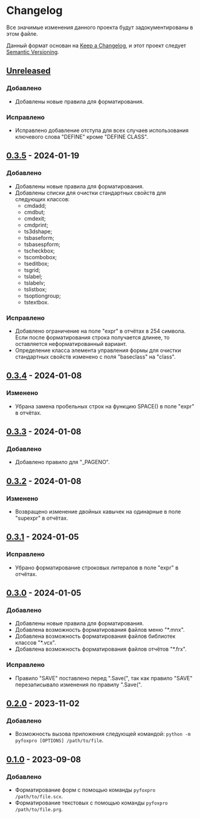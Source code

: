 # Changelog

Все значимые изменения данного проекта будут задокументированы в этом файле.

Данный формат основан на [Keep a Changelog](https://keepachangelog.com/en/1.1.0/),
и этот проект следует [Semantic Versioning](https://semver.org/spec/v2.0.0.html).

## [Unreleased]

### Добавлено

- Добавлены новые правила для форматирования.

### Исправлено

- Исправлено добавление отступа для всех случаев использования ключевого слова "DEFINE" кроме "DEFINE CLASS".

## [0.3.5] - 2024-01-19

### Добавлено

- Добавлены новые правила для форматирования.
- Добавлены списки для очистки стандартных свойств для следующих классов:
  - cmdadd;
  - cmdbut;
  - cmdexit;
  - cmdprint;
  - ts3dshape;
  - tsbaseform;
  - tsbasespform;
  - tscheckbox;
  - tscombobox;
  - tseditbox;
  - tsgrid;
  - tslabel;
  - tslabelv;
  - tslistbox;
  - tsoptiongroup;
  - tstextbox.

### Исправлено

- Добавлено ограничение на поле "expr" в отчётах в 254 символа. Если после форматирования строка получается длинее, то оставляется неформатированный вариант.
- Определение класса элемента управления формы для очистки стандартных свойств изменено с поля "baseclass" на "class".

## [0.3.4] - 2024-01-08

### Изменено

- Убрана замена пробельных строк на функцию SPACE() в поле "expr" в отчётах.

## [0.3.3] - 2024-01-08

### Добавлено

- Добавлено правило для "_PAGENO".

## [0.3.2] - 2024-01-08

### Изменено

- Возвращено изменение двойных кавычек на одинарные в поле "supexpr" в отчётах.

## [0.3.1] - 2024-01-05

### Исправлено

- Убрано форматирование строковых литералов в поле "expr" в отчётах.

## [0.3.0] - 2024-01-05

### Добавлено

- Добавлены новые правила для форматирования.
- Добавлена возможность форматирования файлов меню "*.mnx".
- Добавлена возможность форматирования файлов библиотек классов "*.vcx".
- Добавлена возможность форматирования файлов отчётов "*.frx".

### Исправлено

- Правило "SAVE" поставлено перед ".Save(", так как правило "SAVE" перезаписывало изменения по правилу ".Save(".

## [0.2.0] - 2023-11-02

### Добавлено

- Возможность вызова приложения следующей командой: `python -m pyfoxpro [OPTIONS] /path/to/file`.

## [0.1.0] - 2023-09-08

### Добавлено

- Форматирование форм с помощью команды `pyfoxpro /path/to/file.scx`.
- Форматирование текстовых с помощью команды `pyfoxpro /path/to/file.prg`.

[Unreleased]: http://gitlab.sbyt.gomelenergo.by/i.kamarets/pyfoxpro/-/compare/v0.3.5...master?from_project_id=13&straight=false
[0.3.5]: http://gitlab.sbyt.gomelenergo.by/i.kamarets/pyfoxpro/-/compare/v0.3.4...v0.3.5?from_project_id=13&straight=false
[0.3.4]: http://gitlab.sbyt.gomelenergo.by/i.kamarets/pyfoxpro/-/compare/v0.3.3...v0.3.4?from_project_id=13&straight=false
[0.3.3]: http://gitlab.sbyt.gomelenergo.by/i.kamarets/pyfoxpro/-/compare/v0.3.2...v0.3.3?from_project_id=13&straight=false
[0.3.2]: http://gitlab.sbyt.gomelenergo.by/i.kamarets/pyfoxpro/-/compare/v0.3.1...v0.3.2?from_project_id=13&straight=false
[0.3.1]: http://gitlab.sbyt.gomelenergo.by/i.kamarets/pyfoxpro/-/compare/v0.3.0...v0.3.1?from_project_id=13&straight=false
[0.3.0]: http://gitlab.sbyt.gomelenergo.by/i.kamarets/pyfoxpro/-/compare/v0.2.0...v0.3.0?from_project_id=13&straight=false
[0.2.0]: http://gitlab.sbyt.gomelenergo.by/i.kamarets/pyfoxpro/-/compare/v0.1.0...v0.2.0?from_project_id=13&straight=false
[0.1.0]: http://gitlab.sbyt.gomelenergo.by/i.kamarets/pyfoxpro/-/releases/v0.1.0
